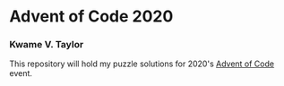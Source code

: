 # Advent of Code 2020
### Kwame V. Taylor

This repository will hold my puzzle solutions for 2020's <a href="https://adventofcode.com/2020">Advent of Code</a> event.
